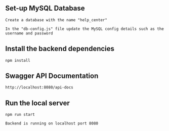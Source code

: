## Set-up MySQL Database

```
Create a database with the name "help_center"
```

```
In the "db-config.js" file update the MySQL config details such as the username and password
```

## Install the backend dependencies

```
npm install
```

## Swagger API Documentation

```
http://localhost:8080/api-docs
```

## Run the local server

```
npm run start
```

```
Backend is running on localhost port 8080
```